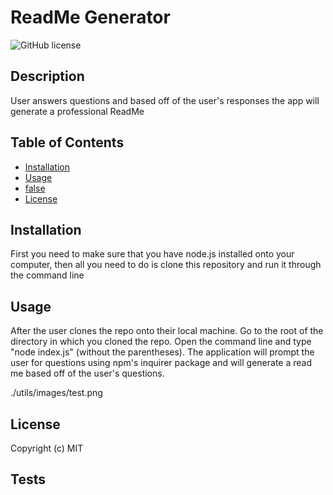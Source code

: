   # ReadMe Generator

  ![GitHub license](https://img.shields.io/badge/license-MIT-blue.svg)
  
  ## Description
  User answers questions and based off of the user's responses the app will generate a professional ReadMe

  ## Table of Contents

  * [Installation](#installation)
  * [Usage](#usage)
  * [false](#false)
  * [License](#license)


  ## Installation
  First you need to make sure that you have node.js installed onto your computer, then all you need to do is clone this repository and run it through the command line
  
  
  ## Usage
  After the user clones the repo onto their local machine. Go to the root of the directory in which you cloned the repo. Open the command line and type "node index.js" (without the parentheses). The application will prompt the user for questions using npm's inquirer package and will generate a read me based off of the user's questions.
  
   ./utils/images/test.png

  ## 
  
  
  ## License
  Copyright (c) MIT

  ## Tests